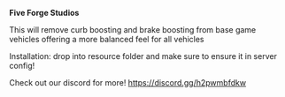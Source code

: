 **Five Forge Studios** 

This will remove curb boosting and brake boosting from base game vehicles offering a more balanced feel for all vehicles

Installation: drop into resource folder and make sure to ensure it in server config!

Check out our discord for more! https://discord.gg/h2pwmbfdkw
